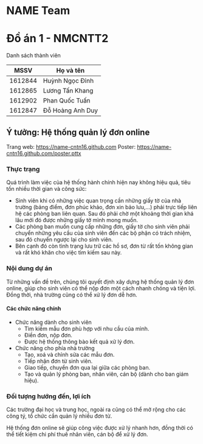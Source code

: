 # NAME Team
# Đồ án 1 - NMCNTT2

Danh sách thành viên

MSSV    | Họ và tên
------- | -----------------
1612844 | Huỳnh Ngọc Đỉnh
1612865 | Lương Tấn Khang
1612902 | Phan Quốc Tuấn
1612847 | Đỗ Hoàng Anh Duy

## Ý tưởng: Hệ thống quản lý đơn online

Trang web: https://name-cntn16.github.com
Poster: https://name-cntn16.github.com/poster.pttx

### Thực trạng

Quá trình làm việc của hệ thống hành chính hiện nay không hiệu quả, tiêu tốn nhiều thời gian và công sức:

- Sinh viên khi có những việc quan trọng cần những giấy tờ của nhà trường (bảng điểm, đơn phúc khảo, đơn xin bảo lưu,...) phải trực tiếp liên hệ các phòng ban liên quan. Sau đó phải chờ một khoảng thời gian khá lâu mới đó được những giấy tờ mình mong muốn.
-  Các phòng ban muốn cung cấp những đơn, giấy tờ cho sinh viên phải chuyển những yêu cầu của sinh viên đến các bộ phận có trách nhiệm, sau đó chuyển ngược lại cho sinh viên.
- Bên cạnh đó còn tình trạng lưu trữ các hồ sơ, đơn từ rất tốn không gian và rất khó khăn cho việc tìm kiếm sau này.

### Nội dung dự án

Từ những vấn đề trên, chúng tôi quyết định xây dựng hệ thống quản lý đơn online, giúp cho sinh viên có thể nộp đơn một cách nhanh chóng và tiện lợi. Đồng thời, nhà trường cũng có thể xử lý đơn dễ hơn.

#### Các chức năng chính

- Chức năng dành cho sinh viên
	- Tìm kiếm mẫu đơn phù hợp với nhu cầu của mình.
	- Điền đơn, nộp đơn.
	- Được hệ thống thông bào kết quả xử lý đơn.
- Chức năng cho phía nhà trường
	- Tạo, xoá và chỉnh sửa các mẫu đơn.
	- Tiếp nhận đơn từ sinh viên.
	- Giao tiếp, chuyển đơn qua lại giữa các phòng ban.
	- Tạo và quản lý phòng ban, nhân viên, cán bộ (dành cho ban giám hiệu).

### Đối tượng hướng đến, lợi ích

Các trường đại học và trung học, ngoài ra cũng có thể mở rộng cho các công tý, tổ chức cần quản lý nhiều đơn từ.

Hệ thống đơn online sẽ giúp công việc được xử lý nhanh hơn, đồng thời có thể tiết kiệm chi phí thuê nhân viên, cán bộ để xử lý đơn.
